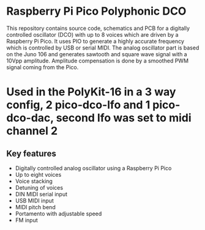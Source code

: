 # Raspberry Pi Pico Polyphonic DCO

This repository contains source code, schematics and PCB for a digitally controlled oscillator (DCO) with up to 8 voices which are driven by a Raspberry Pi Pico. It uses PIO to generate a highly accurate frequency which is controlled by USB or serial MIDI. The analog oscillator part is based on the Juno 106 and generates sawtooth and square wave signal with a 10Vpp amplitude. Amplitude compensation is done by a smoothed PWM signal coming from the Pico.

# Used in the PolyKit-16 in a 3 way config, 2 pico-dco-lfo and 1 pico-dco-dac, second lfo was set to midi channel 2

## Key features

- Digitally controlled analog oscillator using a Raspberry Pi Pico
- Up to eight voices
- Voice stacking
- Detuning of voices
- DIN MIDI serial input
- USB MIDI input
- MIDI pitch bend
- Portamento with adjustable speed
- FM input

